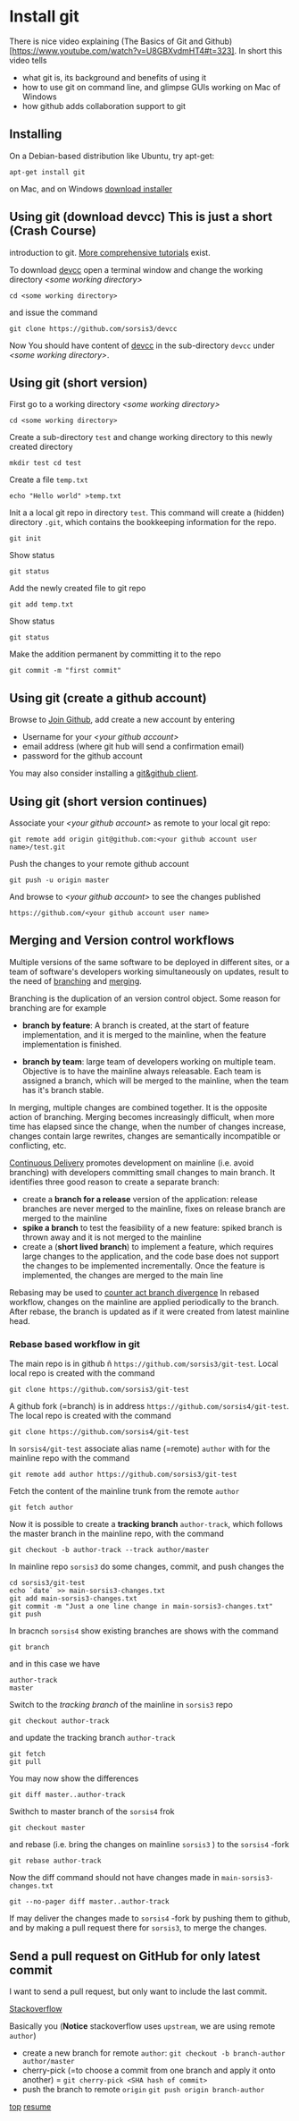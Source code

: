 # <a id="INSTALL-GIT">Install git</a>

There is nice video explaining (The Basics of Git and
Github)[https://www.youtube.com/watch?v=U8GBXvdmHT4#t=323]. In short
this video tells

* what git is, its background and benefits of using it
* how to use git on command line, and glimpse GUIs working on Mac of
  Windows
* how github adds collaboration support to git

## Installing


On a Debian-based distribution like Ubuntu, try apt-get:

	apt-get install git
	
on Mac, and on Windows
[download installer](http://git-scm.com/downloads)

## Using git (download devcc) This is just a short (Crash Course)
introduction to git.
[More comprehensive tutorials](https://www.google.com/search?q=git+tutorial&btnG=Search)
exist.

To download [devcc](https://github.com/sorsis3/devcc) open a terminal
window and change the working directory *&lt;some working
directory&gt;*

	cd <some working directory>
	
and issue the command
	
	git clone https://github.com/sorsis3/devcc
	
Now You should have content of
[devcc](https://github.com/sorsis3/devcc) in the sub-directory `devcc`
under *&lt;some working directory&gt;*.

## Using git (short version)


First go to a working directory *&lt;some working directory&gt;*

	cd <some working directory>
	
Create a sub-directory `test` and change working directory to this
newly created directory

	mkdir test cd test
	
Create a file `temp.txt`

	echo "Hello world" >temp.txt
	
Init a a local git repo in directory `test`. This command will create
a (hidden) directory `.git`, which contains the bookkeeping
information for the repo.

	git init
	
Show status

	git status
	
Add the newly created file to git repo

	git add temp.txt

Show status

	git status

Make the addition permanent by committing it to the repo


	git commit -m "first commit"
	
## Using git (create a github account)

Browse to [Join Github](https://github.com/join), add create a new
account by entering

* Username for your *&lt;your github account&gt;*
* email address (where git hub will send a confirmation email)
* password for the github account

You may also consider installing a
[git&github client](https://www.google.com/search?q=github+client&btnG=Search).

## Using git (short version continues)

Associate your *&lt;your github account&gt;* as remote to your local
git repo:

	git remote add origin git@github.com:<your github account user
	name>/test.git
	
Push the changes to your remote github account

	git push -u origin master

And browse to *&lt;your github account&gt;* to see the changes
published

	https://github.com/<your github account user name>
	
## Merging and Version control workflows

Multiple versions of the same software to be deployed in different
sites, or a team of software's developers working simultaneously on
updates, result to the need of
[branching](http://en.wikipedia.org/wiki/Branching_%28revision_control%29)
and
[merging](http://en.wikipedia.org/wiki/Merge_%28revision_control%29).

Branching is the duplication of an version control object. Some reason for
branching are for example

* **branch by feature**: A branch is created, at the start of feature
    implementation, and it is merged to the mainline, when the feature
    implementation is finished.

* **branch by team**: large team of developers working on multiple
    team. Objective is to have the mainline always releasable. Each
    team is assigned a branch, which will be merged to the mainline,
    when the team has it's branch stable.
	
In merging, multiple changes are combined together.  It is the
opposite action of branching. Merging becomes increasingly difficult,
when more time has elapsed since the change, when the number of
changes increase, changes contain large rewrites, changes are
semantically incompatible or conflicting, etc.


[Continuous Delivery](http://www.amazon.com/gp/product/0321601912)
promotes development on mainline (i.e. avoid branching) with
developers committing small changes to main branch. It identifies
three good reason to create a separate branch:

* create a **branch for a release** version of the application:
  release branches are never merged to the mainline, fixes on release
  branch are merged to the mainline
* **spike a branch** to test the feasibility of a new feature: spiked
  branch is thrown away and it is not merged to the mainline
* create a (**short lived branch**) to implement a feature, which
  requires large changes to the application, and the code base does
  not support the changes to be implemented incrementally. Once the
  feature is implemented, the changes are merged to the main line


Rebasing may be used to
[counter act branch divergence](http://mettadore.com/analysis/a-simple-git-rebase-workflow-explained/)
In rebased workflow, changes on the mainline are applied periodically
to the branch. After rebase, the branch is updated as if it were
created from latest mainline head.

### Rebase based workflow in git

The main repo is in github ñ
`https://github.com/sorsis3/git-test`. Local local repo is created
with the command

	git clone https://github.com/sorsis3/git-test

A github fork (=branch) is in address
`https://github.com/sorsis4/git-test`. The local repo is created with
the command

	git clone https://github.com/sorsis4/git-test
	
In `sorsis4/git-test` associate alias name (=remote) `author` with for
the mainline repo with the command

	git remote add author https://github.com/sorsis3/git-test
	
Fetch the content of the mainline trunk from the remote `author`

	git fetch author	

Now it is possible to create a **tracking branch** `author-track`,
which follows the master branch in the mainline repo, with the command
	
	git checkout -b author-track --track author/master


In mainline repo `sorsis3` do some changes, commit, and push changes the

	cd sorsis3/git-test
	echo `date` >> main-sorsis3-changes.txt	
	git add main-sorsis3-changes.txt 
	git commit -m "Just a one line change in main-sorsis3-changes.txt"
	git push

In bracnch `sorsis4` show existing branches are shows with the command

	git branch
	
and in this case we have

	author-track
	master

Switch to the *tracking branch* of the mainline  in `sorsis3` repo

	git checkout author-track
	
and update the tracking branch `author-track` 

	git fetch
	git pull

You may now show the differences

	git diff master..author-track

Swithch to master branch of the `sorsis4` frok

	git checkout master
	
	
and rebase (i.e. bring the changes on mainline `sorsis3` ) to the
`sorsis4` -fork

	git rebase author-track
	
Now the diff command should not have changes made in `main-sorsis3-changes.txt`

	git --no-pager diff master..author-track

If may deliver the changes made to `sorsis4` -fork by pushing them to
github, and by making a pull request there for `sorsis3`, to merge the
changes.


	
## Send a pull request on GitHub for only latest commit

I want to send a pull request, but only want to include the last
commit.

[Stackoverflow](http://stackoverflow.com/questions/5256021/send-a-pull-request-on-github-for-only-latest-commit)


Basically you (**Notice** stackoverflow uses `upstream`, we are using
remote `author`)

* create a new branch for remote `author`: `git checkout -b
  branch-author author/master`
* cherry-pick (=to choose a commit from one branch and apply it onto
  another) = `git cherry-pick <SHA hash of commit>`
* push the branch to remote `origin` `git push origin branch-author`

[top](../README.md) [resume](../README.md#0-SETUP-DEVCC)

